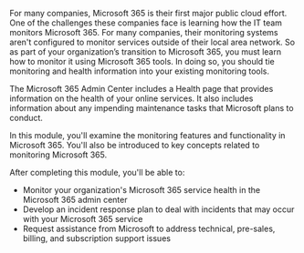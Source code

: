 For many companies, Microsoft 365 is their first major public cloud effort. One of the challenges these companies face is learning how the IT team monitors Microsoft 365. For many companies, their monitoring systems aren't configured to monitor services outside of their local area network. So as part of your organization’s transition to Microsoft 365, you must learn how to monitor it using Microsoft 365 tools. In doing so, you should tie monitoring and health information into your existing monitoring tools.

The Microsoft 365 Admin Center includes a Health page that provides information on the health of your online services. It also includes information about any impending maintenance tasks that Microsoft plans to conduct.

In this module, you'll examine the monitoring features and functionality in Microsoft 365. You'll also be introduced to key concepts related to monitoring Microsoft 365.

After completing this module, you'll be able to:

 *  Monitor your organization's Microsoft 365 service health in the Microsoft 365 admin center
 *  Develop an incident response plan to deal with incidents that may occur with your Microsoft 365 service
 *  Request assistance from Microsoft to address technical, pre-sales, billing, and subscription support issues
